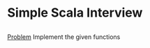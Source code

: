 # Simple Scala Interview
## 

[Problem](https://github.com/celaurentin/scala-interview/blob/test/scala/CollectionTest.scala) Implement the given functions
